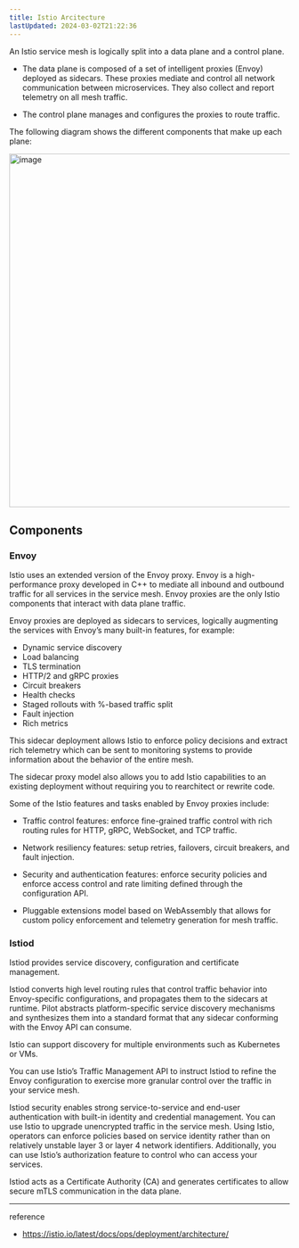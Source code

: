 ```yaml
---
title: Istio Arcitecture
lastUpdated: 2024-03-02T21:22:36
---
```


An Istio service mesh is logically split into a data plane and a control plane.

- The data plane is composed of a set of intelligent proxies (Envoy) deployed as sidecars. These proxies mediate and control all network communication between microservices. They also collect and report telemetry on all mesh traffic.

- The control plane manages and configures the proxies to route traffic.

The following diagram shows the different components that make up each plane:

<img width="634" alt="image" src="https://github.com/rlaisqls/rlaisqls/assets/81006587/ae44c813-16dd-4292-901c-00c123ea80c3">

## Components

### Envoy

Istio uses an extended version of the Envoy proxy. Envoy is a high-performance proxy developed in C++ to mediate all inbound and outbound traffic for all services in the service mesh. Envoy proxies are the only Istio components that interact with data plane traffic.

Envoy proxies are deployed as sidecars to services, logically augmenting the services with Envoy’s many built-in features, for example:

- Dynamic service discovery
- Load balancing
- TLS termination
- HTTP/2 and gRPC proxies
- Circuit breakers
- Health checks
- Staged rollouts with %-based traffic split
- Fault injection
- Rich metrics

This sidecar deployment allows Istio to enforce policy decisions and extract rich telemetry which can be sent to monitoring systems to provide information about the behavior of the entire mesh.

The sidecar proxy model also allows you to add Istio capabilities to an existing deployment without requiring you to rearchitect or rewrite code.

Some of the Istio features and tasks enabled by Envoy proxies include:

- Traffic control features: enforce fine-grained traffic control with rich routing rules for HTTP, gRPC, WebSocket, and TCP traffic.

- Network resiliency features: setup retries, failovers, circuit breakers, and fault injection.

- Security and authentication features: enforce security policies and enforce access control and rate limiting defined through the configuration API.

- Pluggable extensions model based on WebAssembly that allows for custom policy enforcement and telemetry generation for mesh traffic.

### Istiod

Istiod provides service discovery, configuration and certificate management.

Istiod converts high level routing rules that control traffic behavior into Envoy-specific configurations, and propagates them to the sidecars at runtime. Pilot abstracts platform-specific service discovery mechanisms and synthesizes them into a standard format that any sidecar conforming with the Envoy API can consume.

Istio can support discovery for multiple environments such as Kubernetes or VMs.

You can use Istio’s Traffic Management API to instruct Istiod to refine the Envoy configuration to exercise more granular control over the traffic in your service mesh.

Istiod security enables strong service-to-service and end-user authentication with built-in identity and credential management. You can use Istio to upgrade unencrypted traffic in the service mesh. Using Istio, operators can enforce policies based on service identity rather than on relatively unstable layer 3 or layer 4 network identifiers. Additionally, you can use Istio’s authorization feature to control who can access your services.

Istiod acts as a Certificate Authority (CA) and generates certificates to allow secure mTLS communication in the data plane.

---
reference
- https://istio.io/latest/docs/ops/deployment/architecture/


